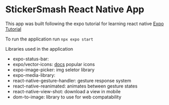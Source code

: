 # StickerSmash React Native App
This app was built following the expo tutorial for learning react native [Expo Tutorial](#https://docs.expo.dev/tutorial/introduction/)

To run the application run `npx expo start`

Libraries used in the application 
- expo-status-bar:
- expo/vector-icons: [docs](#https://docs.expo.dev/guides/icons/#expovector-icons) popular icons
- expo-image-picker: img seletor library
- expo-media-library:
- react-native-gesture-handler: gesture response system
- react-native-reanimated: animates between gesture states
- react-native-view-shot: download a view in mobile
- dom-to-image: library to use for web compatability